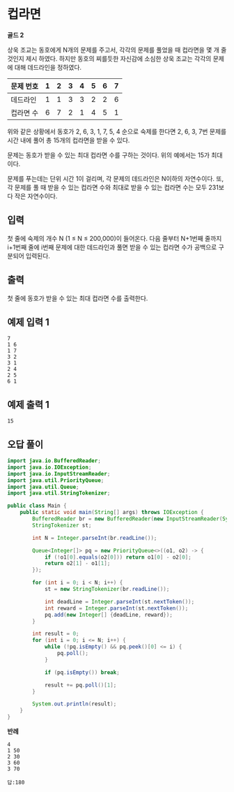 # 컵라면

**골드 2**

상욱 조교는 동호에게 N개의 문제를 주고서, 각각의 문제를 풀었을 때 컵라면을 몇 개 줄 것인지 제시 하였다. 하지만 동호의 찌를듯한 자신감에 소심한 상욱 조교는 각각의 문제에 대해 데드라인을 정하였다.

|문제 번호	|1	|2	|3	|4	|5	|6	|7|
|---|---|---|---|---|---|---|---|
|데드라인	|1	|1	|3	|3	|2	|2	|6|
|컵라면 수	|6	|7	|2	|1	|4	|5	|1|
위와 같은 상황에서 동호가 2, 6, 3, 1, 7, 5, 4 순으로 숙제를 한다면 2, 6, 3, 7번 문제를 시간 내에 풀어 총 15개의 컵라면을 받을 수 있다.

문제는 동호가 받을 수 있는 최대 컵라면 수를 구하는 것이다. 위의 예에서는 15가 최대이다.

문제를 푸는데는 단위 시간 1이 걸리며, 각 문제의 데드라인은 N이하의 자연수이다. 또, 각 문제를 풀 때 받을 수 있는 컵라면 수와 최대로 받을 수 있는 컵라면 수는 모두 231보다 작은 자연수이다.

## 입력 

첫 줄에 숙제의 개수 N (1 ≤ N ≤ 200,000)이 들어온다. 다음 줄부터 N+1번째 줄까지 i+1번째 줄에 i번째 문제에 대한 데드라인과 풀면 받을 수 있는 컵라면 수가 공백으로 구분되어 입력된다.

## 출력 

첫 줄에 동호가 받을 수 있는 최대 컵라면 수를 출력한다.

## 예제 입력 1

```
7
1 6
1 7
3 2
3 1
2 4
2 5
6 1
```

## 예제 출력 1

```
15
```

## 오답 풀이

```java
import java.io.BufferedReader;
import java.io.IOException;
import java.io.InputStreamReader;
import java.util.PriorityQueue;
import java.util.Queue;
import java.util.StringTokenizer;

public class Main {
    public static void main(String[] args) throws IOException {
        BufferedReader br = new BufferedReader(new InputStreamReader(System.in));
        StringTokenizer st;

        int N = Integer.parseInt(br.readLine());

        Queue<Integer[]> pq = new PriorityQueue<>((o1, o2) -> {
            if (!o1[0].equals(o2[0])) return o1[0] - o2[0];
            return o2[1] - o1[1];
        });

        for (int i = 0; i < N; i++) {
            st = new StringTokenizer(br.readLine());

            int deadLine = Integer.parseInt(st.nextToken());
            int reward = Integer.parseInt(st.nextToken());
            pq.add(new Integer[] {deadLine, reward});
        }

        int result = 0;
        for (int i = 0; i <= N; i++) {
            while (!pq.isEmpty() && pq.peek()[0] <= i) {
                pq.poll();
            }

            if (pq.isEmpty()) break;

            result += pq.poll()[1];
        }

        System.out.println(result);
    }
}
```

**반례**
```
4
1 50
2 30
3 60
3 70

답:180
```